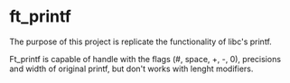 # ft_printf

The purpose of this project is replicate the functionality of libc's printf.

Ft_printf is capable of handle with the flags (#, space, +, -, 0), precisions and width of original printf, but don't works with lenght modifiers.
